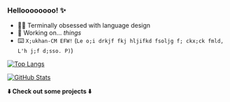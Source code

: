 ### Helloooooooo! ✨

- 😵‍💫 Terminally obsessed with language design
- 🚧 Working on... *things*
- ⌨️ `X;ukhan-CM EFW!` (`Le o;i drkjf fkj hljifkd fsoljg f; ckx;ck fmld, L'h j;f d;sso. P)`)

[![Top Langs](https://github-readme-stats.vercel.app/api/top-langs/?username=endorpersand&theme=apprentice&bg_color=45,262646,262626)](https://github.com/anuraghazra/github-readme-stats)

[![GitHub Stats](https://github-readme-stats.vercel.app/api/?username=endorpersand&theme=apprentice&hide_rank=true&show_icons=true&bg_color=45,262646,262626)](https://github.com/anuraghazra/github-readme-stats)

**⬇️ Check out some projects ⬇️**
<!--
**endorpersand/endorpersand** is a ✨ _special_ ✨ repository because its `README.md` (this file) appears on your GitHub profile.

Here are some ideas to get you started:

- 🔭 I’m currently working on ...
- 🌱 I’m currently learning ...
- 👯 I’m looking to collaborate on ...
- 🤔 I’m looking for help with ...
- 💬 Ask me about ...
- 📫 How to reach me: ...
- 😄 Pronouns: ...
- ⚡ Fun fact: ...
-->
